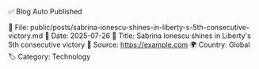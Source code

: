 ✅ Blog Auto Published

📂 File: public/posts/sabrina-ionescu-shines-in-liberty-s-5th-consecutive-victory.md
📅 Date: 2025-07-26
📌 Title: Sabrina Ionescu shines in Liberty's 5th consecutive victory
🔗 Source: https://example.com
🌍 Country: Global
🏷️ Category: Technology
